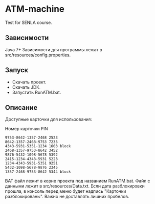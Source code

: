 # ATM-machine
Test for SENLA course.

## Зависимости
Java 7+
Зависимости для программы лежат в src/resources/config.properties.

## Запуск
* Скачать проект.
* Cкачать JDK.
* Запустить RunATM.bat.

## Описание
Доступные карточки для использования: 

Номер карточки      PIN
```
9753-8642-1357-2468 2523
8642-1357-2468-9753 7235 
4343-5931-5351-1234 1603 block
2468-1357-9753-8642 3452
9876-5432-1098-5678 5392
2415-1234-4343-5931 5223
1234-4343-5931-5351 9251
5432-1098-5678-9876 2345
1357-2468-9753-8642 5344 block

```
BAT файл лежит в корне проекта под названием RunATM.bat.
Файл с данными лежит в src/resources/Data.txt.
Если дата разблокировки прошла, в консоль перед меню будет надпись "Карточки разблокированы".
Важно не доставлять лишних пробелов. 
